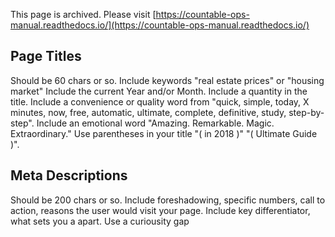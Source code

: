 This page is archived. Please visit [https://countable-ops-manual.readthedocs.io/](https://countable-ops-manual.readthedocs.io/)


## Page Titles

Should be 60 chars or so.
Include keywords "real estate prices" or "housing market"
Include the current Year and/or Month.
Include a quantity in the title.
Include a convenience or quality word from "quick, simple, today, X minutes, now, free, automatic, ultimate, complete, definitive, study, step-by-step".
Include an emotional word "Amazing. Remarkable. Magic. Extraordinary."
Use parentheses in your title "( in 2018 )" "( Ultimate Guide )".

## Meta Descriptions

Should be 200 chars or so.
Include foreshadowing, specific numbers, call to action, reasons the user would visit your page.
Include key differentiator, what sets you a apart.
Use a curiousity gap 
